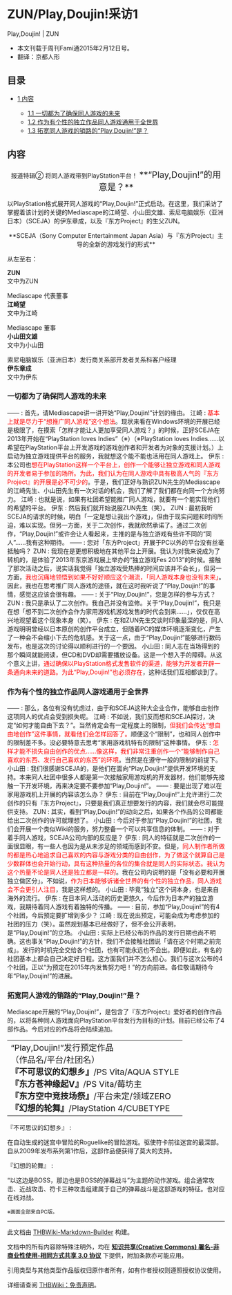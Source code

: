 # ZUN/Play,Doujin!采访1

<!-- source html: G:\repos\THBWiki-Markdown-Builder\THBWikiMarkdown\Temp\main\5\55\ns0%3AZUN%2FPlay%2CDoujin%21%E9%87%87%E8%AE%BF1.html -->

Play,Doujin! | ZUN

- 本文刊载于周刊Fami通2015年2月12日号。
- 翻译：京都人形


## 目录

- [1 内容](#内容)

  - [1.1 一切都为了确保同人游戏的未来](#一切都为了确保同人游戏的未来)
  - [1.2 作为有个性的独立作品同人游戏通用于全世界](#作为有个性的独立作品同人游戏通用于全世界)
  - [1.3 拓宽同人游戏的销路的“Play,Doujin!”是？](#拓宽同人游戏的销路的“Play,Doujin!”是？)








## 内容

<center>报道特辑② 将同人游戏带到PlayStation平台！  
<big><big> **“Play,Doujin!”的用意是？** </big></big></center>

  
以PlayStation格式展开同人游戏的“Play,Doujin!”正式启动。在这里，我们采访了掌握着该计划的关键的Mediascape的江崎望、小山田文雄、索尼电脑娱乐（亚洲日本）（SCEJA）的伊东章成，以及『东方Project』的生父ZUN。
  


<center> **SCEJA（Sony Computer Entertainment Japan Asia）与『东方Project』主导的全新的游戏发行的形式** </center>

[](./文件-pd采访1.jpg.md)
  
从左至右：  

  
  
 **ZUN**   
文中为ZUN
  
  
Mediascape 代表董事  
 **江崎望**   
文中为江崎
  
  
Mediascape 董事  
 **小山田文雄**   
文中为小山田
  
  
索尼电脑娱乐（亚洲日本）发行商关系部开发者关系科客户经理  
 **伊东章成**   
文中为伊东
  


### 一切都为了确保同人游戏的未来
——
: 首先，请Mediascape讲一讲开始“Play,Doujin!”计划的缘由。
江崎
: <font color="#FF0000">基本上就是尽力于“想推广同人游戏”这个想法</font>。现状来看在Windows环境的开展已经是极限了，在摸索「怎样才能让人更加享受同人游戏？」的时候，正好SCEJA在2013年开始在“PlayStation loves Indies”（※）（※PlayStation loves Indies……以希望在PlayStation平台上开发游戏的游戏创作者和开发者为对象的支援计划。）上启动为独立游戏提供平台的服务，我就想这个能不能也活用在同人游戏上。
伊东
: 本公司也<font color="#FF0000">想在PlayStation这样一个平台上，创作一个能够让独立游戏和同人游戏的开发者易于参加的场所。为此，我们认为在同人游戏中具有极高人气的『东方Project』的开展是必不可少的</font>。于是，我们正好与熟识ZUN先生的Mediascape的江崎先生、小山田先生有一次对话的机会，我们了解了我们都在向同一个方向努力。
江崎
: 也就是说，如果有社团希望能推广同人游戏，就要有一个能实现他们的希望的平台。
伊东
: 然后我们就开始说服ZUN先生（笑）。
ZUN
: 最初我听SCEJA的请求的时候，明白「一定是想让我出个游戏」，但由于现实问题和时间所迫，难以实现。但另一方面，关于二次创作，我就欣然承诺了。通过二次创作，“Play,Doujin!”或许会让人看起来，主推的是与独立游戏有些许不同的“同人”……我有这种期待。
——
: 您对「东方Project」开展于PC以外的平台没有丝毫抵触吗？
ZUN
: 我现在是更想积极地在其他平台上开展。我认为对我来说成为了转机的，是体验了2013年东京游戏展上举办的“独立游戏Fes 2013”的时候。接触了那次活动之后，说实话我觉得「独立游戏受热捧的时间应该并不会长」，但另一方面，<font color="#FF0000">我也沉痛地领悟到如果不好好顺应这个潮流，「同人游戏本身也没有未来」</font>。因此，我也在思考推广同人游戏的途径，就在这时我听说了“Play,Doujin!”的事情，感觉这应该会很有趣。
——
: 关于“Play,Doujin!”，您是怎样的参与方式？
ZUN
: 我只是承认了二次创作。我自己并没有监修。关于“Play,Doujin!”，我只是在想「想不到二次创作会作为家用游戏机游戏发售的时代会到来……」，仅仅在高兴地观望着这个现象本身（笑）。
伊东
: 在和ZUN先生交谈时印象最深的是，同人游戏明明曾经以日本原创的创作平台成立，但随着PC的媒体环境逐渐变化，产生了一种会不会缩小下去的危机感。关于这一点，由于“Play,Doujin!”能够进行数码发布，也是这次的讨论得以顺利进行的一个要因。
小山田
: 同人志在当场得到的那个瞬间就能阅读，但CD和DVD却需要播放设备。这是一个想入手的障碍。从这个意义上讲，<font color="#FF0000">通过确保以PlayStation格式发售软件的渠道，能够为开发者开辟一条通向未来的道路。为此“Play,Doujin!”也必须存在</font>，这种话我们互相都谈到了。


### 作为有个性的独立作品同人游戏通用于全世界
——
: 那么，各位有没有忧虑过，由于和SCEJA这种大企业合作，能够自由创作这项同人的优点会受到损失呢。
江崎
: 不如说，我们反而想和SCEJA探讨，决定“如何才能自由下去？”。当然肯定会有一定程度上的限制，<font color="#FF0000">但我们会传达“想自由地创作”这件事情，就看他们会怎样回答了。</font>顺便这个“限制”，也和同人创作中的限制差不多。没必要特意去思考“家用游戏机特有的限制”这种事情。
伊东
: <font color="#FF0000">怎样才能不损失自由创作的优点……像这样，我们非常注重创作一个“能够制作自己喜欢的东西、发行自己喜欢的东西”的环境</font>。当然是在遵守一般的限制的前提下。
小山田
: 我们很感谢SCEJA的，是他们在面向“Play,Doujin!”提供开发环境的支持。本来同人社团中很多人都是第一次接触家用游戏机的开发器材，他们能够先接触一下开发环境，再来决定要不要参加“Play,Doujin!”。
——
: 要是出现了难以在家用游戏机上开展的内容该怎么办？
伊东
: 目前在“Play,Doujin!”上允许进行二次创作的只有『东方Project』，只要是我们真正想要发行的内容，我们就会尽可能提供支持。
ZUN
: 其实，看到“Play,Doujin!”的动向之后，如果各个作品的公司都能给出二次创作的许可就理想了。
小山田
: 今后对于参加“Play,Doujin!”的社团，我们会开展一个类似Wiki的服务，努力整备一个可以共享信息的体制。
——
: 对于着手同人游戏，SCEJA公司内部的反应是？
伊东
: 同人的特征就是二次创作的一面很显眼，有一些人也因为是从未涉足的领域而感到不安。但是，<font color="#FF0000">同人制作者所做的都是热心地追求自己喜欢的内容与游戏分类的自由创作，为了做这个就算自己是少数群体也会开始行动，具有这种热量的各位的集合就是同人的实际状态。我认为这个热量不论是同人还是独立都是一样的</font>。我在公司内说明的是「没有必要和开展独立做区分」。不如说，<font color="#FF0000">作为日本能够诉诸全世界的有个性的独立作品，同人游戏会不会更引人注目</font>，我是这样想的。
小山田
: 毕竟“独立”这个词本身，也是来自海外的流行。
伊东
: 在日本同人活动的历史更悠久，今后作为日本产的独立游戏，我期待着同人游戏有着独特的传播。
——
: 目前，参加“Play,Doujin!”的有4个社团，今后预定要扩增到多少？
江崎
: 现在说出预定，可能会成为考虑参加的社团的压力（笑）。虽然规划基本已经做好了，但不会公开表明，是“Play,Doujin!”的立场。
小山田
: 实际上已经公布的作品的发行日期也尚不明确。这也事关“Play,Doujin!”的方针，我们不会接触社团说「请在这个时期之前完成」。发行的时机完全交给各个社团，也有可能永远也不会出。即便如此，有名的社团基本上都会自己决定好日程。这方面我们并不怎么担心。我们与这次公布的4个社团，正以“为预定在2015年内发售努力吧！”的方向前进。各位敬请期待今年“Play,Doujin!”的进展。


### 拓宽同人游戏的销路的“Play,Doujin!”是？
  
Mediascape开展的“Play,Doujin!”，是包含了『东方Project』爱好者的创作作品的，以将各种同人游戏面向PlayStation平台发行为目标的计划。目前已经公布了4部作品。今后对应的作品将会陆续追加。
  


<table>
<tbody><tr><td><big>“Play,Doujin!”发行预定作品<br>（作品名/平台/社团名）<br><b>『不可思议的幻想乡』</b>/PS Vita/AQUA STYLE<br><b>『东方苍神缘起V』</b>/PS Vita/莓坊主<br><b>『东方空中竞技场祭』</b>/平台未定/领域ZERO<br><b>『幻想的轮舞』</b>/PlayStation 4/CUBETYPE</big></td></tr>
</tbody></table>


『不可思议的幻想乡』
: 

  
在自动生成的迷宫中冒险的Roguelike的冒险游戏。驱使符卡前往迷宫的最深部。自从2009年发布系列第1作后，这部作品便获得了莫大的支持。
  

『幻想的轮舞』
: 

  
“以这边是BOSS，那边也是BOSS的弹幕战斗”为主题的动作游戏。组合通常攻击、近战攻击、符卡三种攻击组建属于自己的弹幕战斗是这部游戏的特征。也对应在线对战。
  
  
<small>※画面全部来自PC版。</small>
  





---

此文档由 [THBWiki-Markdown-Builder](https://github.com/Delsin-Yu/THBWiki-Markdown-Builder) 构建。

文档中的所有内容除特殊注明外，均在 [**知识共享(Creative Commons) 署名-非商业性使用-相同方式共享 3.0 协议**](https://creativecommons.org/licenses/by-sa/3.0/deed.zh-hans) 下提供，附加条款亦可能应用。

引用类型与其他类型作品版权归原作者所有，如有作者授权则遵照授权协议使用。

详细请查阅 [THBWiki：免责声明](https://thbwiki.cc/THBWiki:%E5%85%8D%E8%B4%A3%E5%A3%B0%E6%98%8E)。

